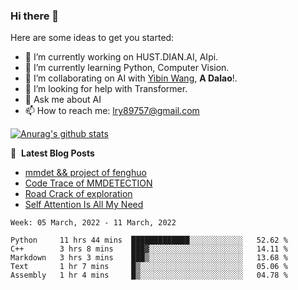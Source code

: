### Hi there 👋

<!--
**LRY89757/LRY89757** is a ✨ _special_ ✨ repository because its `README.md` (this file) appears on your GitHub profile.
-->
Here are some ideas to get you started:

- 🔭 I’m currently working on HUST.DIAN.AI, AIpi.
- 🌱 I’m currently learning Python, Computer Vision.
- 👯 I’m collaborating on AI with [Yibin Wang](https://github.com/flyleeee), **A Dalao**!.
- 🤔 I’m looking for help with Transformer.
- 💬 Ask me about AI
- 📫 How to reach me: lry89757@gmail.com
<!-- - 😄 Pronouns: ... -->
<!-- - ⚡ Fun fact: ... -->

[![Anurag's github stats](https://github-readme-stats.vercel.app/api?username=LRY89757)](https://github.com/anuraghazra/github-readme-stats)

📕 &nbsp;**Latest Blog Posts**
<!-- BLOG-POST-LIST:START -->
- [mmdet && project of fenghuo](https://lry89757.github.io/2021/11/09/mmdet-project-of-fenghuo/)
- [Code Trace of MMDETECTION](https://lry89757.github.io/2021/10/16/code-trace-of-mmdetection/)
- [Road Crack of exploration](https://lry89757.github.io/2021/10/04/lu-mian-lie-feng-shu-ju-ji-diao-yan/)
- [Self Attention Is All My Need](https://lry89757.github.io/2021/10/13/self-attention-is-all-my-need/)
<!-- - [God Mode in browsers: document.designMode = "on"](https://dev.to/gautamkrishnar/god-mode-in-browsers-document-designmode-on-2pmo) -->
<!-- BLOG-POST-LIST:END -->

<!--START_SECTION:waka-->
```text
Week: 05 March, 2022 - 11 March, 2022

Python     11 hrs 44 mins  █████████████░░░░░░░░░░░░   52.62 % 
C++        3 hrs 8 mins    ███▓░░░░░░░░░░░░░░░░░░░░░   14.11 % 
Markdown   3 hrs 3 mins    ███▒░░░░░░░░░░░░░░░░░░░░░   13.68 % 
Text       1 hr 7 mins     █▒░░░░░░░░░░░░░░░░░░░░░░░   05.06 % 
Assembly   1 hr 4 mins     █▒░░░░░░░░░░░░░░░░░░░░░░░   04.78 % 
```
<!--END_SECTION:waka-->

